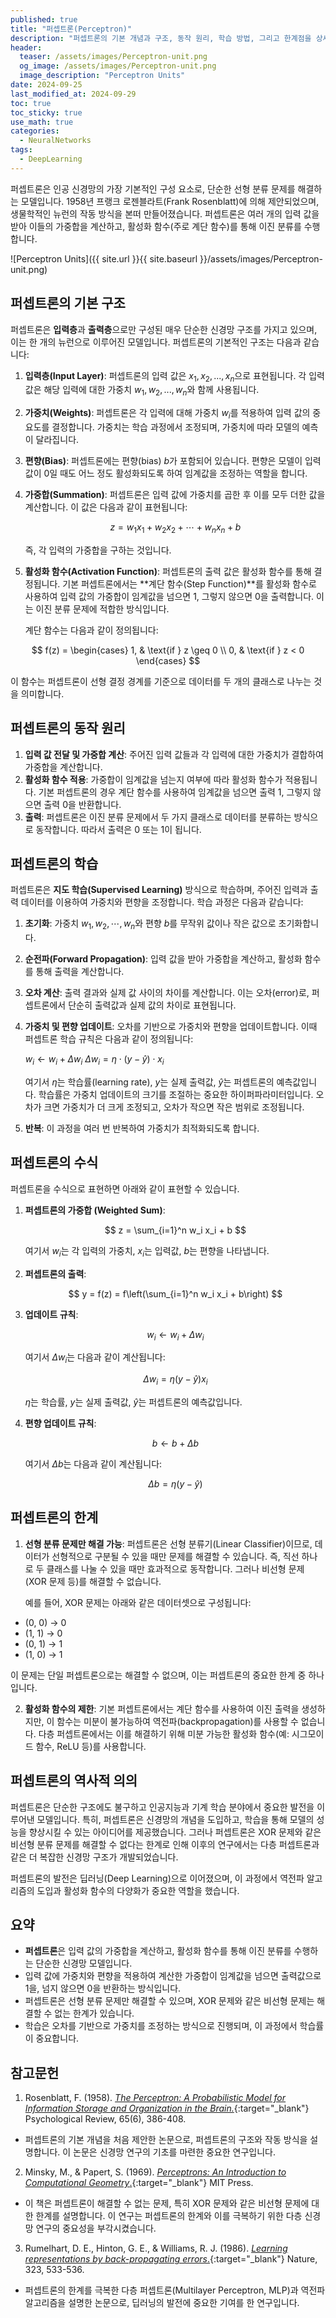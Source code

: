 ```yaml
---
published: true
title: "퍼셉트론(Perceptron)"
description: "퍼셉트론의 기본 개념과 구조, 동작 원리, 학습 방법, 그리고 한계점을 상세히 설명합니다. 인공 신경망의 기초가 되는 이 모델의 역사적 의의와 현대 딥러닝으로의 발전 과정을 이해할 수 있습니다."
header:
  teaser: /assets/images/Perceptron-unit.png
  og_image: /assets/images/Perceptron-unit.png
  image_description: "Perceptron Units"
date: 2024-09-25
last_modified_at: 2024-09-29
toc: true
toc_sticky: true
use_math: true
categories:
  - NeuralNetworks
tags:
  - DeepLearning
---
```

퍼셉트론은 인공 신경망의 가장 기본적인 구성 요소로, 단순한 선형 분류 문제를 해결하는 모델입니다.
1958년 프랭크 로젠블라트(Frank Rosenblatt)에 의해 제안되었으며, 생물학적인 뉴런의 작동 방식을 본떠 만들어졌습니다. 퍼셉트론은 여러 개의 입력 값을 받아 이들의 가중합을 계산하고, 활성화 함수(주로 계단 함수)를 통해 이진 분류를 수행합니다.

![Perceptron Units]({{ site.url }}{{ site.baseurl }}/assets/images/Perceptron-unit.png)


## 퍼셉트론의 기본 구조

퍼셉트론은 **입력층**과 **출력층**으로만 구성된 매우 단순한 신경망 구조를 가지고 있으며, 이는 한 개의 뉴런으로 이루어진 모델입니다. 퍼셉트론의 기본적인 구조는 다음과 같습니다:

1. **입력층(Input Layer)**: 퍼셉트론의 입력 값은 $x_1, x_2, ..., x_n$으로 표현됩니다. 각 입력 값은 해당 입력에 대한 가중치 $w_1, w_2, ..., w_n$와 함께 사용됩니다.

2. **가중치(Weights)**: 퍼셉트론은 각 입력에 대해 가중치 $w_i$를 적용하여 입력 값의 중요도를 결정합니다. 가중치는 학습 과정에서 조정되며, 가중치에 따라 모델의 예측이 달라집니다.

3. **편향(Bias)**: 퍼셉트론에는 편향(bias) $b$가 포함되어 있습니다. 편향은 모델이 입력 값이 0일 때도 어느 정도 활성화되도록 하여 임계값을 조정하는 역할을 합니다.

4. **가중합(Summation)**: 퍼셉트론은 입력 값에 가중치를 곱한 후 이를 모두 더한 값을 계산합니다. 이 값은 다음과 같이 표현됩니다:

   $$z = w_1x_1 + w_2x_2 + \cdots + w_nx_n + b$$

   즉, 각 입력의 가중합을 구하는 것입니다.

5. **활성화 함수(Activation Function)**: 퍼셉트론의 출력 값은 활성화 함수를 통해 결정됩니다. 기본 퍼셉트론에서는 **계단 함수(Step Function)**를 활성화 함수로 사용하여 입력 값의 가중합이 임계값을 넘으면 1, 그렇지 않으면 0을 출력합니다. 이는 이진 분류 문제에 적합한 방식입니다.

   계단 함수는 다음과 같이 정의됩니다:

  $$
  f(z) = \begin{cases}
  1, & \text{if } z \geq 0 \\
  0, & \text{if } z < 0
  \end{cases}
  $$

   이 함수는 퍼셉트론이 선형 결정 경계를 기준으로 데이터를 두 개의 클래스로 나누는 것을 의미합니다.


## 퍼셉트론의 동작 원리

1. **입력 값 전달 및 가중합 계산**: 주어진 입력 값들과 각 입력에 대한 가중치가 결합하여 가중합을 계산합니다.
2. **활성화 함수 적용**: 가중합이 임계값을 넘는지 여부에 따라 활성화 함수가 적용됩니다. 기본 퍼셉트론의 경우 계단 함수를 사용하여 임계값을 넘으면 출력 1, 그렇지 않으면 출력 0을 반환합니다.
3. **출력**: 퍼셉트론은 이진 분류 문제에서 두 가지 클래스로 데이터를 분류하는 방식으로 동작합니다. 따라서 출력은 0 또는 1이 됩니다.

## 퍼셉트론의 학습

퍼셉트론은 **지도 학습(Supervised Learning)** 방식으로 학습하며, 주어진 입력과 출력 데이터를 이용하여 가중치와 편향을 조정합니다. 학습 과정은 다음과 같습니다:

1. **초기화**: 가중치 $w_1, w_2, \cdots, w_n$와 편향 $b$를 무작위 값이나 작은 값으로 초기화합니다.
2. **순전파(Forward Propagation)**: 입력 값을 받아 가중합을 계산하고, 활성화 함수를 통해 출력을 계산합니다.
3. **오차 계산**: 출력 결과와 실제 값 사이의 차이를 계산합니다. 이는 오차(error)로, 퍼셉트론에서 단순히 출력값과 실제 값의 차이로 표현됩니다.
4. **가중치 및 편향 업데이트**: 오차를 기반으로 가중치와 편향을 업데이트합니다. 이때 퍼셉트론 학습 규칙은 다음과 같이 정의됩니다:

   $w_i \leftarrow w_i + \Delta w_i$
   $\Delta w_i = \eta \cdot (y - \hat{y}) \cdot x_i$

   여기서 $\eta$는 학습률(learning rate), $y$는 실제 출력값, $\hat{y}$는 퍼셉트론의 예측값입니다. 학습률은 가중치 업데이트의 크기를 조절하는 중요한 하이퍼파라미터입니다. 오차가 크면 가중치가 더 크게 조정되고, 오차가 작으면 작은 범위로 조정됩니다.

5. **반복**: 이 과정을 여러 번 반복하여 가중치가 최적화되도록 합니다.

## 퍼셉트론의 수식

퍼셉트론을 수식으로 표현하면 아래와 같이 표현할 수 있습니다.

1. **퍼셉트론의 가중합 (Weighted Sum)**:

   $$
   z = \sum_{i=1}^n w_i x_i + b
   $$

   여기서 $w_i$는 각 입력의 가중치, $x_i$는 입력값, $b$는 편향을 나타냅니다.

2. **퍼셉트론의 출력**:

   $$
   y = f(z) = f\left(\sum_{i=1}^n w_i x_i + b\right)
   $$

3. **업데이트 규칙**:

   $$
   w_i \leftarrow w_i + \Delta w_i
   $$

   여기서 $\Delta w_i$는 다음과 같이 계산됩니다:

   $$
   \Delta w_i = \eta (y - \hat{y}) x_i
   $$

   $\eta$는 학습률, $y$는 실제 출력값, $\hat{y}$는 퍼셉트론의 예측값입니다.

4. **편향 업데이트 규칙**:

   $$
   b \leftarrow b + \Delta b
   $$

   여기서 $\Delta b$는 다음과 같이 계산됩니다:

   $$
   \Delta b = \eta (y - \hat{y})
   $$


## 퍼셉트론의 한계

1. **선형 분류 문제만 해결 가능**: 퍼셉트론은 선형 분류기(Linear Classifier)이므로, 데이터가 선형적으로 구분될 수 있을 때만 문제를 해결할 수 있습니다. 즉, 직선 하나로 두 클래스를 나눌 수 있을 때만 효과적으로 동작합니다. 그러나 비선형 문제(XOR 문제 등)를 해결할 수 없습니다.

   예를 들어, XOR 문제는 아래와 같은 데이터셋으로 구성됩니다:
  * (0, 0) → 0
  * (1, 1) → 0
  * (0, 1) → 1
  * (1, 0) → 1

   이 문제는 단일 퍼셉트론으로는 해결할 수 없으며, 이는 퍼셉트론의 중요한 한계 중 하나입니다.

2. **활성화 함수의 제한**: 기본 퍼셉트론에서는 계단 함수를 사용하여 이진 출력을 생성하지만, 이 함수는 미분이 불가능하여 역전파(backpropagation)를 사용할 수 없습니다. 다층 퍼셉트론에서는 이를 해결하기 위해 미분 가능한 활성화 함수(예: 시그모이드 함수, ReLU 등)를 사용합니다.

## 퍼셉트론의 역사적 의의

퍼셉트론은 단순한 구조에도 불구하고 인공지능과 기계 학습 분야에서 중요한 발전을 이루어낸 모델입니다. 특히, 퍼셉트론은 신경망의 개념을 도입하고, 학습을 통해 모델의 성능을 향상시킬 수 있는 아이디어를 제공했습니다. 그러나 퍼셉트론은 XOR 문제와 같은 비선형 분류 문제를 해결할 수 없다는 한계로 인해 이후의 연구에서는 다층 퍼셉트론과 같은 더 복잡한 신경망 구조가 개발되었습니다.

퍼셉트론의 발전은 딥러닝(Deep Learning)으로 이어졌으며, 이 과정에서 역전파 알고리즘의 도입과 활성화 함수의 다양화가 중요한 역할을 했습니다.

## 요약

* **퍼셉트론**은 입력 값의 가중합을 계산하고, 활성화 함수를 통해 이진 분류를 수행하는 단순한 신경망 모델입니다.
* 입력 값에 가중치와 편향을 적용하여 계산한 가중합이 임계값을 넘으면 출력값으로 1을, 넘지 않으면 0을 반환하는 방식입니다.
* 퍼셉트론은 선형 분류 문제만 해결할 수 있으며, XOR 문제와 같은 비선형 문제는 해결할 수 없는 한계가 있습니다.
* 학습은 오차를 기반으로 가중치를 조정하는 방식으로 진행되며, 이 과정에서 학습률이 중요합니다.


## 참고문헌

1. Rosenblatt, F. (1958). [*The Perceptron: A Probabilistic Model for Information Storage and Organization in the Brain.*](https://psycnet.apa.org/record/1959-09865-001){:target="_blank"} Psychological Review, 65(6), 386-408.
  - 퍼셉트론의 기본 개념을 처음 제안한 논문으로, 퍼셉트론의 구조와 작동 방식을 설명합니다. 이 논문은 신경망 연구의 기초를 마련한 중요한 연구입니다.

2. Minsky, M., & Papert, S. (1969). [*Perceptrons: An Introduction to Computational Geometry*.](https://leon.bottou.org/publications/pdf/perceptrons-2017.pdf){:target="_blank"} MIT Press.
  - 이 책은 퍼셉트론이 해결할 수 없는 문제, 특히 XOR 문제와 같은 비선형 문제에 대한 한계를 설명합니다. 이 연구는 퍼셉트론의 한계와 이를 극복하기 위한 다층 신경망 연구의 중요성을 부각시켰습니다.

3. Rumelhart, D. E., Hinton, G. E., & Williams, R. J. (1986). [*Learning representations by back-propagating errors*.](https://www.nature.com/articles/323533a0){:target="_blank"} Nature, 323, 533-536.
  - 퍼셉트론의 한계를 극복한 다층 퍼셉트론(Multilayer Perceptron, MLP)과 역전파 알고리즘을 설명한 논문으로, 딥러닝의 발전에 중요한 기여를 한 연구입니다.
